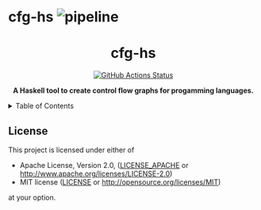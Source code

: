 # cfg-hs ![pipeline](https://github.com/sondr3/cfg-hs/workflows/pipeline/badge.svg)

<h1 align="center">cfg-hs</h1>

<p align="center">
   <a href="https://github.com/sondr3/cfg-hs/actions"><img alt="GitHub Actions Status" src="https://github.com/sondr3/cfg-hs/workflows/pipeline/badge.svg" /></a>
   <br />
</p>

<p align="center">
   <strong>A Haskell tool to create control flow graphs for progamming languages.</strong>
</p>

<details>
<summary>Table of Contents</summary>
<br />

**Table of Contents**

- [License](#license)

</details>

## License

This project is licensed under either of

- Apache License, Version 2.0, ([LICENSE_APACHE](LICENSE_APACHE) or
  http://www.apache.org/licenses/LICENSE-2.0)
- MIT license ([LICENSE](LICENSE) or http://opensource.org/licenses/MIT)

at your option.
